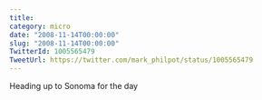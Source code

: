```yaml
---
title: 
category: micro
date: "2008-11-14T00:00:00"
slug: "2008-11-14T00:00:00"
TwitterId: 1005565479
TweetUrl: https://twitter.com/mark_philpot/status/1005565479
---
```


Heading up to Sonoma for the day
